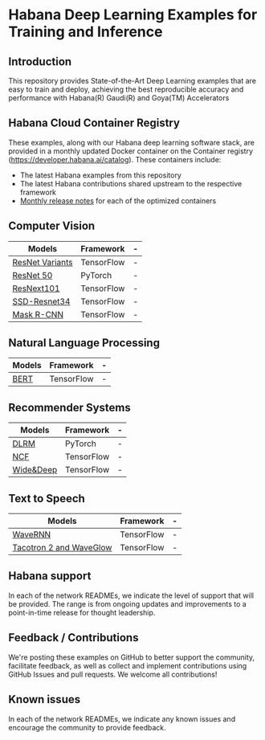 # Habana Deep Learning Examples for Training and Inference

## Introduction
This repository provides State-of-the-Art Deep Learning examples that are easy to train and deploy, achieving the best reproducible accuracy and performance with Habana(R) Gaudi(R) and Goya(TM) Accelerators

## Habana Cloud Container Registry
These examples, along with our Habana deep learning software stack, are provided in a monthly updated Docker container on the Container registry (https://developer.habana.ai/catalog). These containers include:  

- The latest Habana examples from this repository
- The latest Habana contributions shared upstream to the respective framework
- [Monthly release notes](https://developer.habana.ai/docs) for each of the optimized containers


## Computer Vision
| Models  | Framework | - |
| ------------- | ------------- | ------------- | 
| [ResNet Variants](https://github.com/HabanaAI/Model-Garden/tree/master/TensorFlow/computer-vision/Resnet-variants)  |TensorFlow | - |
| [ResNet 50](https://github.com/HabanaAI/Model-Garden/tree/master/PyTorch/computer-vision/Resnet50)  |PyTorch | - |
| [ResNext101](https://github.com/HabanaAI/Model-Garden/blob/master/TensorFlow/computer-vision/ResNext101) |TensorFlow | - |
| [SSD-Resnet34](https://github.com/HabanaAI/Model-Garden/tree/master/TensorFlow/computer-vision/SSD-ResNet34) |TensorFlow | - |
| [Mask R-CNN](https://github.com/HabanaAI/Model-Garden/blob/master/TensorFlow/computer-vision/Mask-RCNN) |TensorFlow | - |


## Natural Language Processing
| Models  | Framework | - |
| ------------- | ------------- | ------------- | 
| [BERT](https://github.com/HabanaAI/Model-Garden/blob/master/TensorFlow/nlp/BERT/README.md) |TensorFlow | - |


## Recommender Systems
| Models  | Framework | - |
| ------------- | ------------- | ------------- | 
| [DLRM](https://github.com/HabanaAI/Model-Garden/PyTorch/recommendation/DLRM) |PyTorch | - |
| [NCF](https://github.com/HabanaAI/Model-Garden/Tensorflow/recommendation) |TensorFlow | - |
| [Wide&Deep](https://github.com/HabanaAI/Model-Garden/Tensorflow/recommendation) |TensorFlow | - |

## Text to Speech
| Models  | Framework | - |
| ------------- | ------------- | ------------- | 
| [WaveRNN](https://github.com/HabanaAI/Model-Garden/Tensorflow/tts) |TensorFlow | - |
| [Tacotron 2 and WaveGlow](https://github.com/HabanaAI/Model-Garden/Tensorflow/tts) |TensorFlow | - |

## Habana support
In each of the network READMEs, we indicate the level of support that will be provided. The range is from ongoing updates and improvements to a point-in-time release for thought leadership.

## Feedback / Contributions
We're posting these examples on GitHub to better support the community, facilitate feedback, as well as collect and implement contributions using GitHub Issues and pull requests. We welcome all contributions!

## Known issues
In each of the network READMEs, we indicate any known issues and encourage the community to provide feedback.
